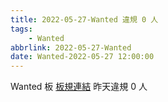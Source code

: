 ```yaml
---
title: 2022-05-27-Wanted 違規 0 人
tags:
    - Wanted
abbrlink: 2022-05-27-Wanted
date: Wanted-2022-05-27 12:00:00
---
```

Wanted 板 [板規連結](https://www.ptt.cc/bbs/Wanted/M.1608829773.A.D3B.html)
昨天違規 0 人
